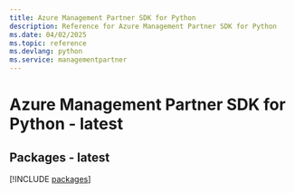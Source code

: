 ```yaml
---
title: Azure Management Partner SDK for Python
description: Reference for Azure Management Partner SDK for Python
ms.date: 04/02/2025
ms.topic: reference
ms.devlang: python
ms.service: managementpartner
---
```

# Azure Management Partner SDK for Python - latest
## Packages - latest
[!INCLUDE [packages](management-partner-index.md)]